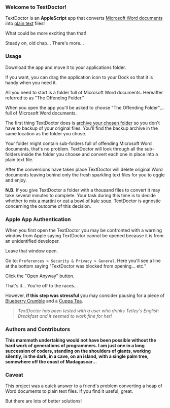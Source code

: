 ### Welcome to TextDoctor!

TextDoctor is an **AppleScript** app that converts <u>Microsoft Word documents</u> into <u>plain text</u> files! 

What could be more exciting than that! 

Steady on, old chap... There's more...

### Usage

Download the app and move it to your applications folder. 

If you want, you can drag the application icon to your Dock so that it is handy when you need it. 

All you need to start is a folder full of Microsoft Word documents. Hereafter referred to as "The Offending Folder."

When you open the app you'll be asked to choose "The Offending Folder",... full of Microsoft Word documents.

 The first thing TextDoctor does is <u>archive your chosen folder</u> so you don't have to backup of your original files. You'll find the backup archive in the same location as the folder you chose.

Your folder might contain sub-folders full of offending Microsoft Word documents, that's no problem. TextDoctor will look through all the sub-folders inside the folder you choose and convert each one in place into a plain text file.

After the conversions have taken place TextDoctor will delete original Word documents leaving behind only the fresh sparkling text files for you to oggle and enjoy.

**N.B.** If you give TextDoctor a folder with a thousand files to convert it may take several minutes to complete. Your task during this time is to decide whether to <u>mix a martini</u> or <u>eat a bowl of kale soup</u>. TextDoctor is agnostic concerning the outcome of this decision.

### Apple App Authentication

When you first open the TextDoctor you may be confronted with a warning window from Apple saying TextDoctor cannot be opened because it is from an unidentified developer. 

Leave that window open. 

Go to: `Preferences > Security & Privacy > General`. Here you'll see a line at the bottom saying "TextDoctor was blocked from opening... etc." 

Click the "Open Anyway" button.

That's it... You're off to the races... 

However, **if this step was stressful** you may consider pausing for a piece of <u>Blueberry Crumble</u> and a <u>Cuppa Tea</u>.  

> *TextDoctor has been tested with a user who drinks Tetley's English Breakfast and it seemed to work fine for her!* 

### Authors and Contributors

**This mammoth undertaking would not have been possible without the hard work of generations of programmers. I am just one in a long succession of coders, standing on the shoulders of giants, working silently, in the dark, in a cave, on an island, with a single palm tree, somewhere off the coast of Madagascar...**

### Caveat

This project was a quick answer to a friend's problem converting a heap of Word documents to plain text files. If you find it useful, great. 

But there are lots of better solutions!